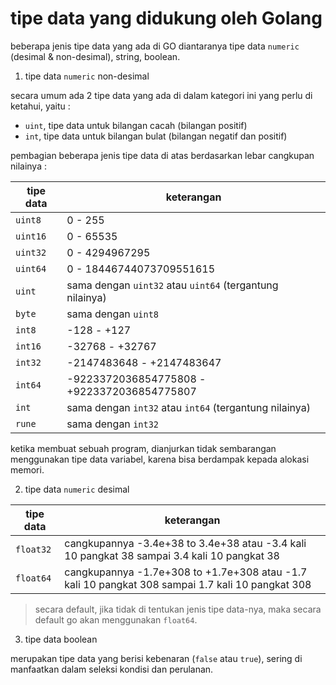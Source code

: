 # tipe data yang didukung oleh Golang

beberapa jenis tipe data yang ada di GO diantaranya tipe data `numeric` (desimal & non-desimal), string, boolean.

1. tipe data `numeric` non-desimal

secara umum ada 2 tipe data yang ada di dalam kategori ini yang perlu di ketahui, yaitu :

- `uint`, tipe data untuk bilangan cacah (bilangan positif)
- `int`, tipe data untuk bilangan bulat (bilangan negatif dan positif)

pembagian beberapa jenis tipe data di atas berdasarkan lebar cangkupan nilainya :

| tipe data | keterangan                                               |
| --------- | -------------------------------------------------------- |
| `uint8`   | 0 - 255                                                  |
| `uint16`  | 0 - 65535                                                |
| `uint32`  | 0 - 4294967295                                           |
| `uint64`  | 0 - 18446744073709551615                                 |
| `uint`    | sama dengan `uint32` atau `uint64` (tergantung nilainya) |
| `byte`    | sama dengan `uint8`                                      |
| `int8`    | -128 - +127                                              |
| `int16`   | -32768 - +32767                                          |
| `int32`   | -2147483648 - +2147483647                                |
| `int64`   | -9223372036854775808 - +9223372036854775807              |
| `int`     | sama dengan `int32` atau `int64` (tergantung nilainya)   |
| `rune`    | sama dengan `int32`                                      |

ketika membuat sebuah program, dianjurkan tidak sembarangan menggunakan tipe data variabel, karena bisa berdampak kepada alokasi memori.

2. tipe data `numeric` desimal

|tipe data| keterangan|
|----|----|
|`float32`| cangkupannya -3.4e+38 to 3.4e+38 atau -3.4 kali 10 pangkat 38 sampai 3.4 kali 10 pangkat 38|
|`float64`| cangkupannya -1.7e+308 to +1.7e+308 atau -1.7 kali 10 pangkat 308 sampai 1.7 kali 10 pangkat 308|


> secara default, jika tidak di tentukan jenis tipe data-nya, maka secara default go akan menggunakan `float64`.

3. tipe data boolean

merupakan tipe data yang berisi kebenaran (`false` atau `true`), sering di manfaatkan dalam seleksi kondisi dan perulanan.
